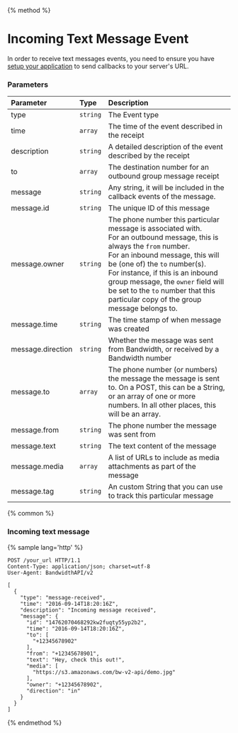 {% method %}
# Incoming Text Message Event
In order to receive text messages events, you need to ensure you have [setup your application](../application.md) to send callbacks to your server's URL.

### Parameters
| Parameter         | Type     | Description                                                                                                                                                                                                                                                                                                                                                         |
|:------------------|:---------|:--------------------------------------------------------------------------------------------------------------------------------------------------------------------------------------------------------------------------------------------------------------------------------------------------------------------------------------------------------------------|
| type              | `string` | The Event type                                                                                                                                                                                                                                                                                                                                                      |
| time              | `array`  | The time of the event described in the receipt                                                                                                                                                                                                                                                                                                                      |
| description       | `string` | A detailed description of the event described by the receipt                                                                                                                                                                                                                                                                                                        |
| to                | `array`  | The destination number for an outbound group message receipt                                                                                                                                                                                                                                                                                                        |
| message           | `string` | Any string, it will be included in the callback events of the message.                                                                                                                                                                                                                                                                                              |
| message.id        | `string` | The unique ID of this message                                                                                                                                                                                                                                                                                                                                       |
| message.owner     | `string` | The phone number this particular message is associated with.<br> For an outbound message, this is always the `from` number.<br> For an inbound message, this will be (one of) the `to` number(s).<br>For instance, if this is an inbound group message, the `owner` field will be set to the `to` number that this particular copy of the group message belongs to. |
| message.time      | `string` | The time stamp of when message was created                                                                                                                                                                                                                                                                                                                          |
| message.direction | `string` | Whether the message was sent from Bandwidth, or received by a Bandwidth number                                                                                                                                                                                                                                                                                      |
| message.to        | `array`  | The phone number (or numbers) the message the message is sent to. On a POST, this can be a String, or an array of one or more numbers. In all other places, this will be an array.                                                                                                                                                                                  |
| message.from      | `string` | The phone number the message was sent from                                                                                                                                                                                                                                                                                                                          |
| message.text      | `string` | The text content of the message                                                                                                                                                                                                                                                                                                                                     |
| message.media     | `array`  | A list of URLs to include as media attachments as part of the message                                                                                                                                                                                                                                                                                               |
| message.tag       | `string` | An custom String that you can use to track this particular message                                                                                                                                                                                                                                                                                                  |

{% common %}
### Incoming text message

{% sample lang='http' %}

```http
POST /your_url HTTP/1.1
Content-Type: application/json; charset=utf-8
User-Agent: BandwidthAPI/v2

[
  {
    "type": "message-received",
    "time": "2016-09-14T18:20:16Z",
    "description": "Incoming message received",
    "message": {
      "id": "14762070468292kw2fuqty55yp2b2",
      "time": "2016-09-14T18:20:16Z",
      "to": [
        "+12345678902"
      ],
      "from": "+12345678901",
      "text": "Hey, check this out!",
      "media": [
        "https://s3.amazonaws.com/bw-v2-api/demo.jpg"
      ],
      "owner": "+12345678902",
      "direction": "in"
    }
  }
]
```

{% endmethod %}
